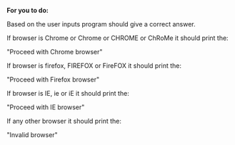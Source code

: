**For you to do:**

Based on the user inputs program should give a correct answer.

If browser is Chrome or Chrome or CHROME or ChRoMe it should print the:

"Proceed with Chrome browser"

If browser is firefox, FIREFOX or FireFOX it should print the:

"Proceed with Firefox browser"

If browser is IE, ie or iE it should print the:

"Proceed with IE browser"

If any other browser it should print the:

"Invalid browser"

